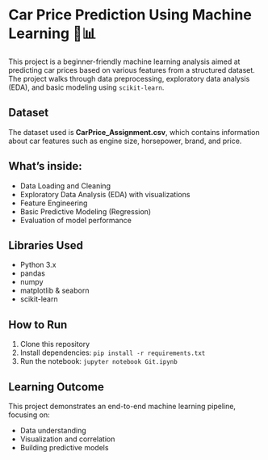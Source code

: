 # Car Price Prediction Using Machine Learning 🚗📊

This project is a beginner-friendly machine learning analysis aimed at predicting car prices based on various features from a structured dataset. The project walks through data preprocessing, exploratory data analysis (EDA), and basic modeling using `scikit-learn`.

## Dataset
The dataset used is **CarPrice_Assignment.csv**, which contains information about car features such as engine size, horsepower, brand, and price.

## What’s inside:
- Data Loading and Cleaning
- Exploratory Data Analysis (EDA) with visualizations
- Feature Engineering
- Basic Predictive Modeling (Regression)
- Evaluation of model performance

## Libraries Used
- Python 3.x
- pandas
- numpy
- matplotlib & seaborn
- scikit-learn

## How to Run
1. Clone this repository
2. Install dependencies: `pip install -r requirements.txt`
3. Run the notebook: `jupyter notebook Git.ipynb`

## Learning Outcome
This project demonstrates an end-to-end machine learning pipeline, focusing on:
- Data understanding
- Visualization and correlation
- Building predictive models

